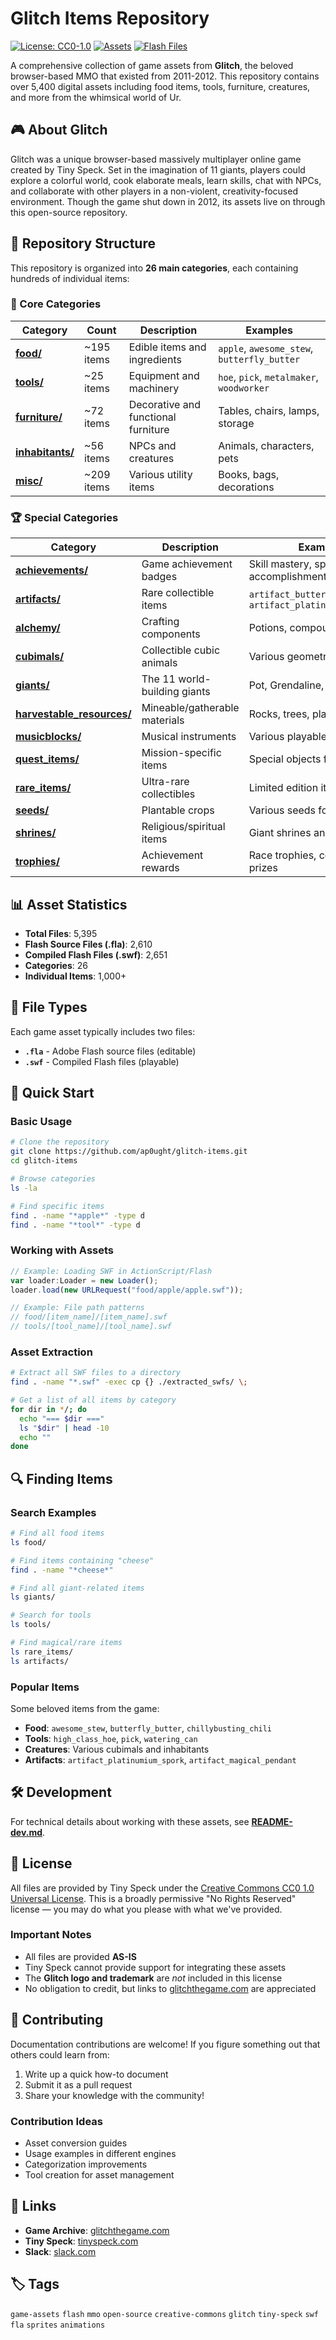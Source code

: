 # Glitch Items Repository

[![License: CC0-1.0](https://img.shields.io/badge/License-CC0_1.0-lightgrey.svg)](http://creativecommons.org/publicdomain/zero/1.0/)
[![Assets](https://img.shields.io/badge/Assets-5400+-blue.svg)](#)
[![Flash Files](https://img.shields.io/badge/Flash-FLA%20%26%20SWF-red.svg)](#)

A comprehensive collection of game assets from **Glitch**, the beloved browser-based MMO that existed from 2011-2012. This repository contains over 5,400 digital assets including food items, tools, furniture, creatures, and more from the whimsical world of Ur.

## 🎮 About Glitch

Glitch was a unique browser-based massively multiplayer online game created by Tiny Speck. Set in the imagination of 11 giants, players could explore a colorful world, cook elaborate meals, learn skills, chat with NPCs, and collaborate with other players in a non-violent, creativity-focused environment. Though the game shut down in 2012, its assets live on through this open-source repository.

## 📁 Repository Structure

This repository is organized into **26 main categories**, each containing hundreds of individual items:

### 🍎 Core Categories

| Category | Count | Description | Examples |
|----------|-------|-------------|----------|
| **[food/](food/)** | ~195 items | Edible items and ingredients | `apple`, `awesome_stew`, `butterfly_butter` |
| **[tools/](tools/)** | ~25 items | Equipment and machinery | `hoe`, `pick`, `metalmaker`, `woodworker` |
| **[furniture/](furniture/)** | ~72 items | Decorative and functional furniture | Tables, chairs, lamps, storage |
| **[inhabitants/](inhabitants/)** | ~56 items | NPCs and creatures | Animals, characters, pets |
| **[misc/](misc/)** | ~209 items | Various utility items | Books, bags, decorations |

### 🏆 Special Categories

| Category | Description | Examples |
|----------|-------------|----------|
| **[achievements/](achievements/)** | Game achievement badges | Skill mastery, special accomplishments |
| **[artifacts/](artifacts/)** | Rare collectible items | `artifact_butterfly_hair_clip`, `artifact_platinumium_spork` |
| **[alchemy/](alchemy/)** | Crafting components | Potions, compounds, reagents |
| **[cubimals/](cubimals/)** | Collectible cubic animals | Various geometric pets |
| **[giants/](giants/)** | The 11 world-building giants | Pot, Grendaline, Spriggan, etc. |
| **[harvestable_resources/](harvestable_resources/)** | Mineable/gatherable materials | Rocks, trees, plants |
| **[musicblocks/](musicblocks/)** | Musical instruments | Various playable music blocks |
| **[quest_items/](quest_items/)** | Mission-specific items | Special objects for quests |
| **[rare_items/](rare_items/)** | Ultra-rare collectibles | Limited edition items |
| **[seeds/](seeds/)** | Plantable crops | Various seeds for growing |
| **[shrines/](shrines/)** | Religious/spiritual items | Giant shrines and offerings |
| **[trophies/](trophies/)** | Achievement rewards | Race trophies, competition prizes |

## 📊 Asset Statistics

- **Total Files**: 5,395
- **Flash Source Files (.fla)**: 2,610
- **Compiled Flash Files (.swf)**: 2,651
- **Categories**: 26
- **Individual Items**: 1,000+

## 💾 File Types

Each game asset typically includes two files:

- **`.fla`** - Adobe Flash source files (editable)
- **`.swf`** - Compiled Flash files (playable)

## 🚀 Quick Start

### Basic Usage

```bash
# Clone the repository
git clone https://github.com/ap0ught/glitch-items.git
cd glitch-items

# Browse categories
ls -la

# Find specific items
find . -name "*apple*" -type d
find . -name "*tool*" -type d
```

### Working with Assets

```javascript
// Example: Loading SWF in ActionScript/Flash
var loader:Loader = new Loader();
loader.load(new URLRequest("food/apple/apple.swf"));

// Example: File path patterns
// food/[item_name]/[item_name].swf
// tools/[tool_name]/[tool_name].swf
```

### Asset Extraction

```bash
# Extract all SWF files to a directory
find . -name "*.swf" -exec cp {} ./extracted_swfs/ \;

# Get a list of all items by category
for dir in */; do
  echo "=== $dir ==="
  ls "$dir" | head -10
  echo ""
done
```

## 🔍 Finding Items

### Search Examples

```bash
# Find all food items
ls food/

# Find items containing "cheese"
find . -name "*cheese*"

# Find all giant-related items
ls giants/

# Search for tools
ls tools/

# Find magical/rare items
ls rare_items/
ls artifacts/
```

### Popular Items

Some beloved items from the game:

- **Food**: `awesome_stew`, `butterfly_butter`, `chillybusting_chili`
- **Tools**: `high_class_hoe`, `pick`, `watering_can`
- **Creatures**: Various cubimals and inhabitants
- **Artifacts**: `artifact_platinumium_spork`, `artifact_magical_pendant`

## 🛠️ Development

For technical details about working with these assets, see **[README-dev.md](README-dev.md)**.

## 📜 License

All files are provided by Tiny Speck under the [Creative Commons CC0 1.0 Universal License](http://creativecommons.org/publicdomain/zero/1.0/legalcode). This is a broadly permissive "No Rights Reserved" license — you may do what you please with what we've provided.

### Important Notes

- All files are provided **AS-IS**
- Tiny Speck cannot provide support for integrating these assets
- The **Glitch logo and trademark** are *not* included in this license
- No obligation to credit, but links to [glitchthegame.com](http://glitchthegame.com) are appreciated

## 🤝 Contributing

Documentation contributions are welcome! If you figure something out that others could learn from:

1. Write up a quick how-to document
2. Submit it as a pull request
3. Share your knowledge with the community!

### Contribution Ideas

- Asset conversion guides
- Usage examples in different engines
- Categorization improvements
- Tool creation for asset management

## 🔗 Links

- **Game Archive**: [glitchthegame.com](http://glitchthegame.com)
- **Tiny Speck**: [tinyspeck.com](http://tinyspeck.com)
- **Slack**: [slack.com](http://slack.com)

## 🏷️ Tags

`game-assets` `flash` `mmo` `open-source` `creative-commons` `glitch` `tiny-speck` `swf` `fla` `sprites` `animations`
